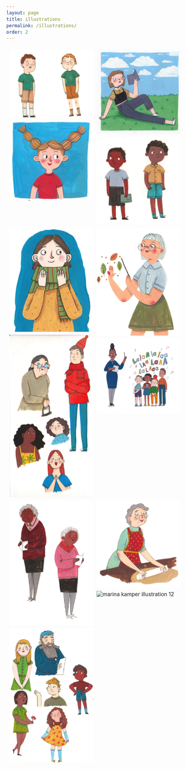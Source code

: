 ```yaml
---
layout: page
title: illustrations
permalink: /illustrations/
order: 2
---
```



<style>

/* STYLES FOR SLIDESHOW */
.button {
  border: none;
  color: white;
  padding: 16px 32px;
  text-align: center;
  text-decoration: none;
  display: inline-block;
  font-size: 16px;
  margin: 8px 12px;
  transition-duration: 0.4s;
  cursor: pointer;
}

.button2 {
  background-color: white;
  color: black;
  border: 2px solid #555555;
}

.button2:hover {
  background-color: #555555;
  color: white;
}

.container {
  position: relative;
  margin-left: auto;
  margin-right: auto;
  width: 70%;
}


.mySlides{
  height: 400px;
  width:auto;
}

.text-center {
  text-align: center;
}



/* STYLES FOR IMAGE GRID*/

.row {
  display: flex;
  flex-wrap: wrap;
  padding: 0 4px;
}

/* Create four equal columns that sits next to each other */

.row {
  display: -ms-flexbox; /* IE10 */
  display: flex;
  -ms-flex-wrap: wrap; /* IE10 */
  flex-wrap: wrap;
  padding: 0 4px;
}

/* Create four equal columns that sits next to each other */
.column {
  -ms-flex: 45%; /* IE10 */
  flex: 45%;
  max-width: 45%;
  padding: 0 4px;
}

.column img {
  margin-top: 8px;
  vertical-align: middle;
  width: 100%;
}

/* Responsive layout - makes a two column-layout instead of four columns */
@media screen and (max-width: 800px) {
  .column {
    -ms-flex: 50%;
    flex: 50%;
    max-width: 50%;
  }
}

/* Responsive layout - makes the two columns stack on top of each other instead of next to each other */
@media screen and (max-width: 600px) {
  .column {
    -ms-flex: 100%;
    flex: 100%;
    max-width: 100%;
  }
}


.zoom {
  transition: transform .2s; /* Animation */
}

.zoom:hover {
  transform: scale(1.5); /* (150% zoom - Note: if the zoom is too large, it will go outside of the viewport) */
}

</style>





<div class="row">
  <div class="column">
    <div class = "zoom"><img alt="marina kamper illustration 1" src="/assets/illust/illustrations/marina_kamper_illustration1.jpg"></div>
    <div class = "zoom"><img alt="marina kamper illustration 4" src="/assets/illust/illustrations/marina_kamper_illustration4.jpg"></div>
  </div>
  <div class="column">
    <div class = "zoom"><img alt="marina kamper illustration 10" src="/assets/illust/illustrations/marina_kamper_illustration10.jpg"></div>
    <div class = "zoom"><img alt="marina kamper illustration 2" src="/assets/illust/illustrations/marina_kamper_illustration2.jpg"></div>
  </div>
  <div class="column">
    <div class = "zoom"><img alt="marina kamper illustration 7" src="/assets/illust/illustrations/marina_kamper_illustration7.jpg"></div>
    <div class = "zoom"><img alt="marina kamper illustration 5" src="/assets/illust/illustrations/marina_kamper_illustration5.jpg"></div>
  </div>
  <div class="column">
    <div class = "zoom"><img alt="marina kamper illustration 8" src="/assets/illust/illustrations/marina_kamper_illustration8.jpg"></div>
    <div class = "zoom"><img alt="marina kamper illustration 11" src="/assets/illust/illustrations/marina_kamper_illustration11.jpg"></div>
  </div>
  <div class="column">
    <div class = "zoom"><img alt="marina kamper illustration 3" src="/assets/illust/illustrations/marina_kamper_illustration3.jpg"></div>
    <div class = "zoom"><img alt="marina kamper illustration 6" src="/assets/illust/illustrations/marina_kamper_illustration6.jpg"></div>
  </div>
  <div class="column">
    <div class = "zoom"><img alt="marina kamper illustration 9" src="/assets/illust/illustrations/marina_kamper_illustration9.jpg"></div>
    <div class = "zoom"><img alt="marina kamper illustration 12" src="/assets/illust/illustrations/marina_kamper_illustration12.png"></div>
  </div>
</div>



 <br/>
 <br/>
